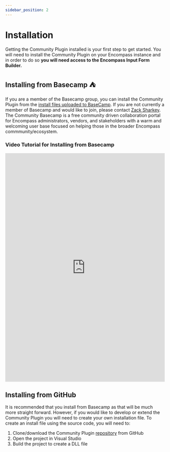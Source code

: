 ```yaml
---
sidebar_position: 2
---
```


# Installation

Getting the Community Plugin installed is your first step to get started. You will need to install the Community Plugin on your Encompass instance and in order to do so **you will need access to the Encompass Input Form Builder.** 

## Installing from Basecamp :tent:

If you are a member of the Basecamp group, you can install the Community Plugin from the [install files uploaded to BaseCamp](https://3.basecamp.com/4747351/buckets/17942696/uploads/3398838157). If you are not currently a member of Basecamp and would like to join, please contact [Zack Sharkey](mailto:https://sharkeybyte.com/product/community-basecamp-tshirt-design1/zachary@sharkeybyte.com). The Community Basecamp is a free community driven collaboration portal for Encompass administrators, vendors, and stakeholders with a warm and welcoming user base focused on helping those in the broader Encompass commmunity/ecosystem. 

### Video Tutorial for Installing from Basecamp

<iframe width="100%" height="720" src="https://www.youtube.com/embed/qCfEzv1NXco" title="Community Plugin Installation" frameborder="0" allowfullscreen></iframe>

## Installing from GitHub

It is recommended that you install from Basecamp as that will be much more straight forward. However, if you would like to develop or extend the Community Plugin you will need to create your own installation file. To create an install file using the source code, you will need to:

1. Clone/download the Community Plugin [repository](https://github.com/zacksharkey/CommunityPlugin) from GitHub
2. Open the project in Visual Studio
3. Build the project to create a DLL file